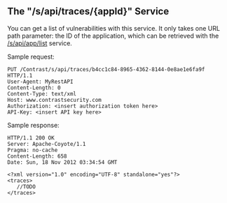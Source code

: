 <!--
title: "Get Application Vulnerabilities"
description: "Information on how to get application vulnerabilities"
tags: "tools vulnerability API v1"
-->

## The "/s/api/traces/{appld}" Service

You can get a list of vulnerabilities with this service. It only takes one URL path parameter: the ID of the application, which can be retrieved with the [/s/api/app/list](tools_apiapps.html#monitor) service.

Sample request:

```
PUT /Contrast/s/api/traces/b4cc1c84-8965-4362-8144-0e8ae1e6fa9f HTTP/1.1
User-Agent: MyRestAPI
Content-Length: 0
Content-Type: text/xml
Host: www.contrastsecurity.com
Authorization: <insert authorization token here>
API-Key: <insert API key here>
```

Sample response:

```
HTTP/1.1 200 OK
Server: Apache-Coyote/1.1
Pragma: no-cache
Content-Length: 658
Date: Sun, 18 Nov 2012 03:34:54 GMT

<?xml version="1.0" encoding="UTF-8" standalone="yes"?>
<traces>
   //TODO
</traces>
```
